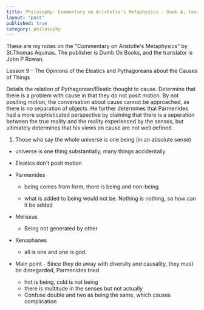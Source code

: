```yaml
---
title: Philosophy- Commentary on Aristotle's Metaphysics - Book A, lesson 9
layout: "post"
published: true
category: philosophy
---
```

These are my notes on the "Commentary on Aristotle's Metaphysics" by St.Thomas Aquinas. The publisher is Dumb Ox Books, and the translator is John P Rowan.

Lesson 9 - The Opinions of the Eleatics and Pythagoreans about the Causes of Things 

Details the relation of Pythagorean/Eleatic thought to cause. Determine that there is a problem with cause in that they do not posit motion. By not positing motion, the conversation about cause cannot be approached, as there is no separation of objects. He further determines that Parmenides had a more sophisticated perspective by claiming that there is a seperation between the true reality and the reality experienced by the senses, but ultimately determines that his views on cause are not well defined. 

1. Those who say the whole universe is one being (in an absolute sense)

- universe is one thing substantially, many things accidentally 

- Eleatics don't posit motion

- Parmenides
  - being comes from form, there  is being and non-being

  - what is added to being would not be. Nothing is nothing, so how can it be added

- Melissus
  - Being not generated by other

- Xenophanes
  - all is one and one is god.
 
- Main point - Since they do away with diversity and causality, they must be disregarded, Parmenides tried
  - hot is being, cold is not being
  - there is multitude in the senses but not actually
  - Confuse double and two as being the same, which causes complication
